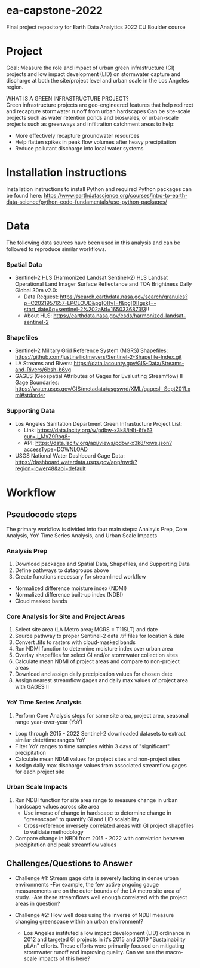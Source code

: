 # ea-capstone-2022
Final project repository for Earth Data Analytics 2022 CU Boulder course


# Project
Goal: Measure the role and impact of urban green infrastructure (GI) projects and low impact development (LID) on stormwater capture and discharge at both the site/project level and urban scale in the Los Angeles region.  

WHAT IS A GREEN INFRASTRUCTURE PROJECT?  
Green infrastructure projects are geo-engineered features that help redirect and recapture stormwater runoff from urban hardscapes 
Can be site-scale projects such as water retention ponds and bioswales, or urban-scale projects such as greenways and infiltration catchment areas to help: 
- More effectively recapture groundwater resources
- Help flatten spikes in peak flow volumes after heavy precipitation
- Reduce pollutant discharge into local water systems 


# Installation instructions
Installation instructions to install Python and required Python packages can be found here: 
https://www.earthdatascience.org/courses/intro-to-earth-data-science/python-code-fundamentals/use-python-packages/


# Data 
The following data sources have been used in this analysis and can be followed to reproduce similar workflows. 

### Spatial Data
- Sentinel-2 HLS (Harmonized Landsat Sentinel-2) HLS Landsat Operational Land Imager Surface Reflectance and TOA Brightness Daily Global 30m v2.0: 
    - Data Request: https://search.earthdata.nasa.gov/search/granules?p=C2021957657-LPCLOUD&pg[0][v]=f&pg[0][gsk]=-start_date&q=sentinel-2%202a&tl=1650336873!3!!
    - About HLS: https://earthdata.nasa.gov/esds/harmonized-landsat-sentinel-2
    
### Shapefiles
- Sentinel-2 Military Grid Reference System (MGRS) Shapefiles: https://github.com/justinelliotmeyers/Sentinel-2-Shapefile-Index.git
- LA Streams and Rivers: https://data.lacounty.gov/GIS-Data/Streams-and-Rivers/6bsh-b6vg
- GAGES (Geospatial Attributes of Gages for Evaluating Streamflow) II Gage Boundaries:  https://water.usgs.gov/GIS/metadata/usgswrd/XML/gagesII_Sept2011.xml#stdorder


### Supporting Data 
- Los Angeles Sanitation Department Green Infrastucture Project List: 
    - Link: https://data.lacity.org/w/pdbw-x3k8/ir6t-6fx6?cur=J_MxZ9Rog8-
    - API: https://data.lacity.org/api/views/pdbw-x3k8/rows.json?accessType=DOWNLOAD
- USGS National Water Dashboard Gage Data: https://dashboard.waterdata.usgs.gov/app/nwd/?region=lower48&aoi=default



# Workflow

## Pseudocode steps
The primary workflow is divided into four main steps: Analayis Prep, Core Analysis, YoY Time Series Analysis, and Urban Scale Impacts 

### Analysis Prep
1. Download packages and Spatial Data, Shapefiles, and Supporting Data 
2. Define pathways to datagroups above 
3. Create functions necessary for streamlined workflow 
 - Normalized difference moisture index (NDMI)
 - Normalized difference built-up index (NDBI)
 - Cloud masked bands 
 
### Core Analysis for Site and Project Areas
1. Select site area (LA Metro area; MGRS = T11SLT) and date 
2. Source pathway to proper Sentinel-2 data .tif files for location & date
3. Convert .tifs to rasters with cloud-masked bands
4. Run NDMI function to determine moisture index over urban area
5. Overlay shapefiles for select GI and/or stormwater collection sites
6. Calculate mean NDMI of project areas and compare to non-project areas
7. Download and assign daily precipication values for chosen date
8. Assign nearest streamflow gages and daily max values of project area with GAGES II 

### YoY Time Series Analysis  
1. Perform Core Analysis steps for same site area, project area, seasonal range year-over-year (YoY) 
- Loop through 2015 - 2022 Sentinel-2 downloaded datasets to extract similar date/time ranges YoY
- Filter YoY ranges to time samples within 3 days of "significant" precipitation
- Calculate mean NDMI values for project sites and non-project sites 
- Assign daily max discharge values from associated streamflow gages for each project site 

### Urban Scale Impacts  
1. Run NDBI function for site area range to measure change in urban hardscape values across site area 
    - Use inverse of change in hardscape to determine change in "greenscape" to quantify GI and LID scalability 
    - Cross-reference inversely correlated areas with GI project shapefiles to validate methodology 
2. Compare change in NBDI from 2015 - 2022 with correlation between precipitation and peak streamflow values

## Challenges/Questions to Answer 

- Challenge #1: Stream gage data is severely lacking in dense urban environments 
    -For example, the few active ongoing gauge measurements are on the outer bounds of the LA metro site area of study.
    -Are these streamflows well enough correlated with the project areas in question? 
   
- Challenge #2: How well does using the inverse of NDBI measure changing greenspace within an urban environment?
    - Los Angeles instituted a low impact development (LID) ordinance in 2012 and targeted GI projects in it's 2015 and 2019 "Sustainability pLAn" efforts. These efforts were primarily focused on mitigating stormwater runoff and improving quality. Can we see the macro-scale impacts of this here? 






